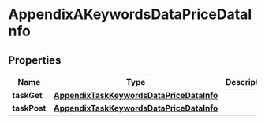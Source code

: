 

# AppendixAKeywordsDataPriceDataInfo


## Properties

| Name | Type | Description | Notes |
|------------ | ------------- | ------------- | -------------|
|**taskGet** | [**AppendixTaskKeywordsDataPriceDataInfo**](AppendixTaskKeywordsDataPriceDataInfo.md) |  |  [optional] |
|**taskPost** | [**AppendixTaskKeywordsDataPriceDataInfo**](AppendixTaskKeywordsDataPriceDataInfo.md) |  |  [optional] |



